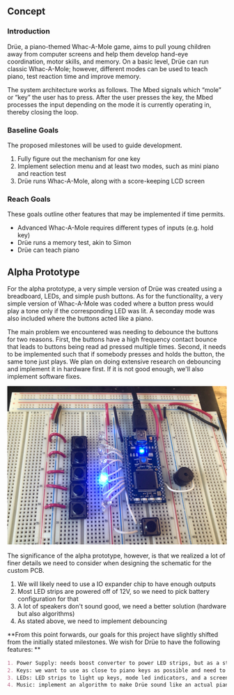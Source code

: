 ## Concept

### Introduction
Drüe, a piano-themed Whac-A-Mole game, aims to pull young children away from computer screens and help them develop hand-eye coordination, motor skills, and memory. On a basic level, Drüe can run classic Whac-A-Mole; however, different modes can be used to teach piano, test reaction time and improve memory. 

The system architecture works as follows. The Mbed signals which “mole” or “key” the user has to press. After the user presses the key, the Mbed processes the input depending on the mode it is currently operating in, thereby closing the loop. 

### Baseline Goals
The proposed milestones will be used to guide development. 
1. Fully figure out the mechanism for one key 
2. Implement selection menu and at least two modes, such as mini piano and reaction test 
3. Drüe runs Whac-A-Mole, along with a score-keeping LCD screen 

### Reach Goals
These goals outline other features that may be implemented if time permits. 
- Advanced Whac-A-Mole requires different types of inputs (e.g. hold key) 
- Drüe runs a memory test, akin to Simon 
- Drüe can teach piano 

## Alpha Prototype 
For the alpha prototype, a very simple version of Drüe was created using a breadboard, LEDs, and simple push buttons. As for the functionality, a very simple version of Whac-A-Mole was coded where a button press would play a tone only if the corresponding LED was lit. A seconday mode was also included where the buttons acted like a piano. 

The main problem we encountered was needing to debounce the buttons for two reasons. First, the buttons have a high frequency contact bounce that leads to buttons being read ad pressed multiple times. Second, it needs to be implemented such that if somebody presses and holds the button, the same tone just plays. We plan on doing extensive research on debouncing and implement it in hardware first. If it is not good enough, we'll also implement software fixes. 

<img src="alpha.png" alt="hi" class="inline"/> 

The significance of the alpha prototype, however, is that we realized a lot of finer details we need to consider when designing the schematic for the custom PCB. 
1. We will likely need to use a IO expander chip to have enough outputs 
2. Most LED strips are powered off of 12V, so we need to pick battery configuration for that
3. A lot of speakers don't sound good, we need a better solution (hardware but also algorithms) 
4. As stated above, we need to implement debouncing 

**From this point forwards, our goals for this project have slightly shifted from the initially stated milestones. We wish for Drüe to have the following features: **
```markdown
1. Power Supply: needs boost converter to power LED strips, but as a stretch we also want to make it rechargeable 
2. Keys: we want to use as close to piano keys as possible and need to implement debouncing
3. LEDs: LED strips to light up keys, mode led indicators, and a screen of some sort
4. Music: implement an algorithm to make Drüe sound like an actual piano
```
